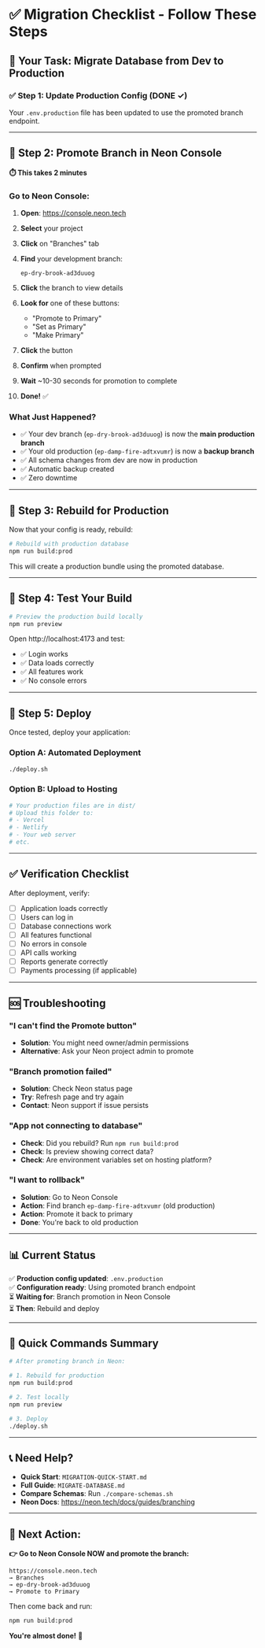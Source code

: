 # ✅ Migration Checklist - Follow These Steps

## 🎯 Your Task: Migrate Database from Dev to Production

### ✅ Step 1: Update Production Config (DONE ✓)

Your `.env.production` file has been updated to use the promoted branch endpoint.

---

## 🚀 Step 2: Promote Branch in Neon Console

**⏱️ This takes 2 minutes**

### Go to Neon Console:

1. **Open**: https://console.neon.tech

2. **Select** your project

3. **Click** on "Branches" tab

4. **Find** your development branch:
   ```
   ep-dry-brook-ad3duuog
   ```

5. **Click** the branch to view details

6. **Look for** one of these buttons:
   - "Promote to Primary"
   - "Set as Primary"
   - "Make Primary"

7. **Click** the button

8. **Confirm** when prompted

9. **Wait** ~10-30 seconds for promotion to complete

10. **Done!** ✅

### What Just Happened?

- ✅ Your dev branch (`ep-dry-brook-ad3duuog`) is now the **main production branch**
- ✅ Your old production (`ep-damp-fire-adtxvumr`) is now a **backup branch**
- ✅ All schema changes from dev are now in production
- ✅ Automatic backup created
- ✅ Zero downtime

---

## 🔄 Step 3: Rebuild for Production

Now that your config is ready, rebuild:

```bash
# Rebuild with production database
npm run build:prod
```

This will create a production bundle using the promoted database.

---

## 🧪 Step 4: Test Your Build

```bash
# Preview the production build locally
npm run preview
```

Open http://localhost:4173 and test:
- ✅ Login works
- ✅ Data loads correctly
- ✅ All features work
- ✅ No console errors

---

## 🚀 Step 5: Deploy

Once tested, deploy your application:

### Option A: Automated Deployment
```bash
./deploy.sh
```

### Option B: Upload to Hosting
```bash
# Your production files are in dist/
# Upload this folder to:
# - Vercel
# - Netlify  
# - Your web server
# etc.
```

---

## ✅ Verification Checklist

After deployment, verify:

- [ ] Application loads correctly
- [ ] Users can log in
- [ ] Database connections work
- [ ] All features functional
- [ ] No errors in console
- [ ] API calls working
- [ ] Reports generate correctly
- [ ] Payments processing (if applicable)

---

## 🆘 Troubleshooting

### "I can't find the Promote button"
- **Solution**: You might need owner/admin permissions
- **Alternative**: Ask your Neon project admin to promote

### "Branch promotion failed"
- **Solution**: Check Neon status page
- **Try**: Refresh page and try again
- **Contact**: Neon support if issue persists

### "App not connecting to database"
- **Check**: Did you rebuild? Run `npm run build:prod`
- **Check**: Is preview showing correct data?
- **Check**: Are environment variables set on hosting platform?

### "I want to rollback"
- **Solution**: Go to Neon Console
- **Action**: Find branch `ep-damp-fire-adtxvumr` (old production)
- **Action**: Promote it back to primary
- **Done**: You're back to old production

---

## 📊 Current Status

✅ **Production config updated**: `.env.production`  
✅ **Configuration ready**: Using promoted branch endpoint  
⏳ **Waiting for**: Branch promotion in Neon Console  
⏳ **Then**: Rebuild and deploy  

---

## 🎯 Quick Commands Summary

```bash
# After promoting branch in Neon:

# 1. Rebuild for production
npm run build:prod

# 2. Test locally
npm run preview

# 3. Deploy
./deploy.sh
```

---

## 📞 Need Help?

- **Quick Start**: `MIGRATION-QUICK-START.md`
- **Full Guide**: `MIGRATE-DATABASE.md`
- **Compare Schemas**: Run `./compare-schemas.sh`
- **Neon Docs**: https://neon.tech/docs/guides/branching

---

## 🎊 Next Action:

**👉 Go to Neon Console NOW and promote the branch:**

```
https://console.neon.tech
→ Branches
→ ep-dry-brook-ad3duuog
→ Promote to Primary
```

Then come back and run:
```bash
npm run build:prod
```

**You're almost done!** 🚀

